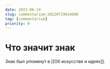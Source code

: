 ```yaml
---
date: 2022-06-14
slug: commentarium-20220729014600
tag: [commentarium]
priority: 0
---
```

# Что значит знак

Знак был упомянут в [[Об искусстве и идеях]].